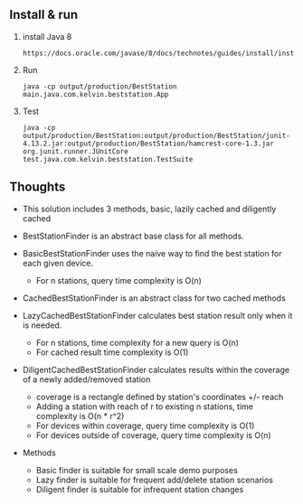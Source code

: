 Install & run
----
1. install Java 8
   ```
   https://docs.oracle.com/javase/8/docs/technotes/guides/install/install_overview.html
   ```
2. Run
   ```
   java -cp output/production/BestStation main.java.com.kelvin.beststation.App
   ```
3. Test 
   ```
   java -cp output/production/BestStation:output/production/BestStation/junit-4.13.2.jar:output/production/BestStation/hamcrest-core-1.3.jar org.junit.runner.JUnitCore test.java.com.kelvin.beststation.TestSuite
   ```

Thoughts
--------
* This solution includes 3 methods, basic, lazily cached and diligently cached 
* BestStationFinder is an abstract base class for all methods.
* BasicBestStationFinder uses the naive way to find the best station for each given device.
   * For n stations, query time complexity is O(n)
   
* CachedBestStationFinder is an abstract class for two cached methods
* LazyCachedBestStationFinder calculates best station result only when it is needed.
   * For n stations, time complexity for a new query is O(n)
   * For cached result time complexity is O(1)
* DiligentCachedBestStationFinder calculates results within the coverage of a newly added/removed station
   * coverage is a rectangle defined by station's coordinates +/- reach
   * Adding a station with reach of r to existing n stations, time complexity is O(n * r^2)
   * For devices within coverage, query time complexity is O(1)
   * For devices outside of coverage, query time complexity is O(n)
   
* Methods
   * Basic finder is suitable for small scale demo purposes
   * Lazy finder is suitable for frequent add/delete station scenarios
   * Diligent finder is suitable for infrequent station changes
